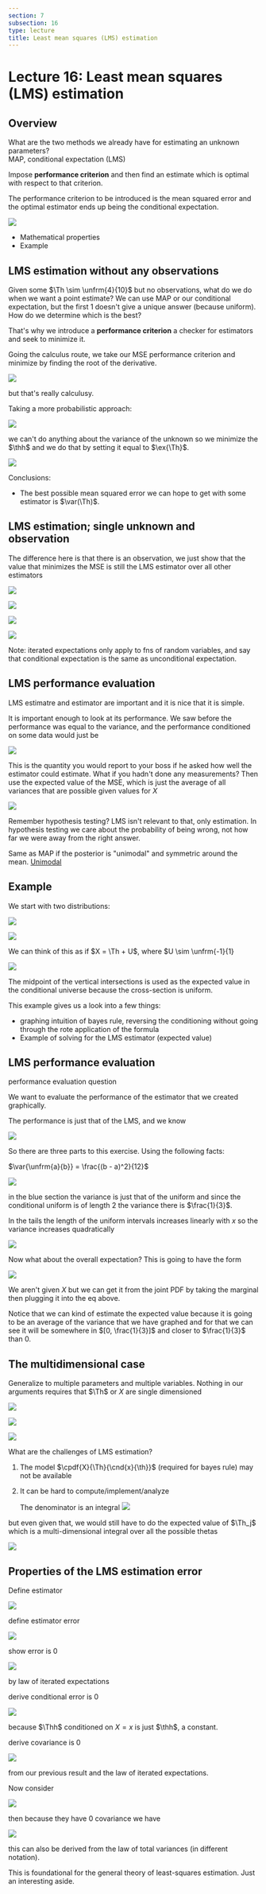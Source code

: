 ```yaml
---
section: 7
subsection: 16
type: lecture
title: Least mean squares (LMS) estimation
---
```


# Lecture 16: Least mean squares (LMS) estimation

$\newcommand{\cnd}[2]{\left.#1\,\middle|\,#2\right.}$
$\newcommand{\pr}[1]{\mathbf{P}\!\left(#1\right)}$
$\newcommand{\cpr}[2]{\pr{ \cnd{#1}{#2} } }$
$\newcommand{\setst}[2]{\left\{#1\,\middle|\,#2\right\}}$
$\newcommand{\ex}[1]{\mathbf{E}\left[#1\right]}$
$\newcommand{\cex}[2]{ \ex{ \cnd{#1}{#2} } }$
$\newcommand{\var}[1]{\text{var}\left(#1\right)}$
$\newcommand{\cvar}[2]{ \var{\cnd{#1}{#2}} }$
$\newcommand{\d}{ \text{d} }$
$\newcommand{\iint}[2]{ \! #1 \,\d #2 }$
$\newcommand{\pmf}[2]{ p_{ #1 }\left( #2 \right) }$
$\newcommand{\cpmf}[3]{ \pmf{ \cnd{#1}{#2} }{#3} }$
$\newcommand{\pdf}[2]{ f_{ #1 }\left( #2 \right)}$
$\newcommand{\cpdf}[3]{ \pdf{ \cnd{ #1 }{ #2 } }{ #3 } }$
$\newcommand{\cdf}[2]{ F_{ #1 }\left( #2 \right)}$
$\newcommand{\if}{\text{if }}$
$\newcommand{\exp}{\text{exp}}$
$\newcommand{\norm}{\mathcal{N}}$
$\DeclareMathOperator{\exp}{exp}$
$\DeclareMathOperator{\cov}{cov}$
$\newcommand{\ninfty}{{-\infty}}$
$\newcommand{\abs}[1]{ \left|#1\right| }$
$\newcommand{\Th}{\Theta}$
$\newcommand{\th}{\theta}$
$\newcommand{\Thh}{\widehat{\Theta}}$
$\newcommand{\thh}{\widehat{\theta}}$
$\newcommand{\map}{\text{MAP}}$
$\newcommand{\lms}{\text{LMS}}$
$\newcommand{\unfrm}[2]{ \mathcal{U}\left( #1, #2 \right) }$

## Overview

What are the two methods we already have for estimating an unknown parameters?  
MAP, conditional expectation (LMS)

Impose **performance criterion** and then find an estimate which is optimal with respect to that criterion.

The performance criterion to be introduced is the mean squared error and the optimal estimator ends up being the conditional expectation.

![](unit7lec16-lms-estimation\6019ddc4dc0bd9f5d482730ced5f0456.png)

* Mathematical properties
* Example

## LMS estimation without any observations

Given some $\Th \sim \unfrm{4}{10}$ but no observations, what do we do when we want a point estimate? We can use MAP or our conditional expectation, but the first 1 doesn't give a unique answer (because uniform). How do we determine which is the best?

That's why we introduce a **performance criterion** a checker for estimators and seek to minimize it.

Going the calculus route, we take our MSE performance criterion and minimize by finding the root of the derivative.

![](unit7lec16-lms-estimation\3d0295d5a98bf94f0c1c1c3ccd9499d1.png)

but that's really calculusy.

Taking a more probabilistic approach:

![](unit7lec16-lms-estimation\f2115862ec793048960fb765f5a6b502.png)

we can't do anything about the variance of the unknown so we minimize the $\thh$ and we do that by setting it equal to $\ex{\Th}$.

![](unit7lec16-lms-estimation\70a4be38772462b37ed7ac7ea6de216d.png)

Conclusions:
* The best possible mean squared error we can hope to get with some estimator is $\var(\Th)$.

## LMS estimation; single unknown and observation

The difference here is that there is an observation, we just show that the value that minimizes the MSE is still the LMS estimator over all other estimators

![](unit7lec16-lms-estimation\1a18fce9d55dad7b05fd9a623b62d37d.png)

![](unit7lec16-lms-estimation\5aadb0f908be402a09ffcf59d16aeda5.png)

![](unit7lec16-lms-estimation\64adbb6d9f7ff51fa003a90ecf556335.png)

![](unit7lec16-lms-estimation\176a046167e0d708aa7989afa5494a81.png)

Note: iterated expectations only apply to fns of random variables, and say that conditional expectation is the same as unconditional expectation.

## LMS performance evaluation

LMS estimatre and estimator are important and it is nice that it is simple.

It is important enough to look at its performance. We saw before the performance was equal to the variance, and the performance conditioned on some data would just be

![](unit7lec16-lms-estimation\9bd5e4759a09fa4812bbbecbca888d0a.png)

This is the quantity you would report to your boss if he asked how well the estimator could estimate. What if you hadn't done any measurements? Then use the expected value of the MSE, which is just the average of all variances that are possible given values for $X$

![](unit7lec16-lms-estimation\a697d17c0aa2ed5590368c10c900b6eb.png)

Remember hypothesis testing? LMS isn't relevant to that, only estimation. In hypothesis testing we care about the probability of being wrong, not how far we were away from the right answer.

Same as MAP if the posterior is "unimodal" and symmetric around the mean. [Unimodal](https://en.wikipedia.org/wiki/Unimodality)

## Example

We start with two distributions:

![](unit7lec16-lms-estimation\0cc27ed181d436e1849c4ad9397a0969.png)

![](unit7lec16-lms-estimation\10111defafbdecabef7f9c2ebf8f81d4.png)

We can think of this as if $X = \Th + U$, where $U \sim \unfrm{-1}{1}

![](unit7lec16-lms-estimation\5afc0d82f88245593b3d13df2ec832ba.png)

The midpoint of the vertical intersections is used as the expected value in the conditional universe because the cross-section is uniform.

This example gives us a look into a few things:
* graphing intuition of bayes rule, reversing the conditioning without going through the rote application of the formula
* Example of solving for the LMS estimator (expected value)

## LMS performance evaluation

performance evaluation question

We want to evaluate the performance of the estimator that we created graphically.

The performance is just that of the LMS, and we know

![](unit7lec16-lms-estimation\ae7845e467a387aa70921a96838291cb.png)

So there are three parts to this exercise. Using the following facts:

$\var{\unfrm{a}{b}} = \frac{(b - a)^2}{12}$

![](unit7lec16-lms-estimation\188794da637c1d6f46e7f34bee88a656.png)

in the blue section the variance is just that of the uniform and since the conditional uniform is of length 2 the variance there is $\frac{1}{3}$.

In the tails the length of the uniform intervals increases linearly with $x$ so the variance increases quadratically

![](unit7lec16-lms-estimation\ee29692a8b6b2bbad06ef8e9177a996d.png)

Now what about the overall expectation? This is going to have the form

![](unit7lec16-lms-estimation\ea008b614043d16fc4edd86c9a276f8d.png)

We aren't given $X$ but we can get it from the joint PDF by taking the marginal then plugging it into the eq above.

Notice that we can kind of estimate the expected value because it is going to be an average of the variance that we have graphed and for that we can see it will be somewhere in $[0, \frac{1}{3}]$ and closer to $\frac{1}{3}$ than 0.

## The multidimensional case

Generalize to multiple parameters and multiple variables.
Nothing in our arguments requires that $\Th$ or $X$ are single dimensioned

![](unit7lec16-lms-estimation\46a264e5987974122fea61f57a57072f.png)

![](unit7lec16-lms-estimation\16ae32e8cea1c143d40ab1b6adece373.png)

![](unit7lec16-lms-estimation\6b74a326127b276a0ed3461deb8b4344.png)


What are the challenges of LMS estimation?  
1. The model $\cpdf{X}{\Th}{\cnd{x}{\th}}$ (required for bayes rule) may not be available
2. It can be hard to compute/implement/analyze

    The denominator is an integral ![](unit7lec16-lms-estimation\7ff675012969537226ae84926e79441f.png)

but even given that, we would still have to do the expected value of $\Th_j$ which is a multi-dimensional integral over all the possible thetas

![](unit7lec16-lms-estimation\291d724de7753b4bb40b7c4d2868b437.png)


## Properties of the LMS estimation error

Define estimator

![](unit7lec16-lms-estimation\e1ba4fb6d9ab3c985c6fce0daa503332.png)

define estimator error

![](unit7lec16-lms-estimation\f3a7603da97adc3674782f6ead7222ed.png)

show error is 0

![](unit7lec16-lms-estimation\851f0de1367bddd03246574df7150315.png)

by law of iterated expectations

derive conditional error is 0

![](unit7lec16-lms-estimation\910e732225e1211d26317a37173930cc.png)

because $\Thh$ conditioned on $X = x$ is just $\thh$, a constant.

derive covariance is 0

![](unit7lec16-lms-estimation\abe4f7c798d7cc685f15244b9b282c99.png)

from our previous result and the law of iterated expectations.

Now consider

![](unit7lec16-lms-estimation\55a2fd72f1cf4b7a712f4e04a18b954d.png)

then because they have 0 covariance we have

![](unit7lec16-lms-estimation\25209c25423fd72221e156e95466ac8b.png)

this can also be derived from the law of total variances (in different notation).

This is foundational for the general theory of least-squares estimation. Just an interesting aside.
